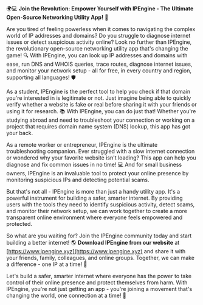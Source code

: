 🌍💻 **Join the Revolution: Empower Yourself with IPEngine - The Ultimate Open-Source Networking Utility App!** 🚀

Are you tired of feeling powerless when it comes to navigating the complex world of IP addresses and domains? Do you struggle to diagnose internet issues or detect suspicious activity online? Look no further than IPEngine, the revolutionary open-source networking utility app that's changing the game! 🔍 With IPEngine, you can look up IP addresses and domains with ease, run DNS and WHOIS queries, trace routes, diagnose internet issues, and monitor your network setup - all for free, in every country and region, supporting all languages! 🛡️

As a student, IPEngine is the perfect tool to help you check if that domain you're interested in is legitimate or not. Just imagine being able to quickly verify whether a website is fake or real before sharing it with your friends or using it for research. 📚 With IPEngine, you can do just that! Whether you're studying abroad and need to troubleshoot your connection or working on a project that requires domain name system (DNS) lookup, this app has got your back.

As a remote worker or entrepreneur, IPEngine is the ultimate troubleshooting companion. Ever struggled with a slow internet connection or wondered why your favorite website isn't loading? This app can help you diagnose and fix common issues in no time! 💻 And for small business owners, IPEngine is an invaluable tool to protect your online presence by monitoring suspicious IPs and detecting potential scams.

But that's not all - IPEngine is more than just a handy utility app. It's a powerful instrument for building a safer, smarter internet. By providing users with the tools they need to identify suspicious activity, detect scams, and monitor their network setup, we can work together to create a more transparent online environment where everyone feels empowered and protected.

So what are you waiting for? Join the IPEngine community today and start building a better internet! 🌎 **Download IPEngine from our website** at [https://www.ipengine.xyz](https://www.ipengine.xyz) and share it with your friends, family, colleagues, and online groups. Together, we can make a difference - one IP at a time! 💪

Let's build a safer, smarter internet where everyone has the power to take control of their online presence and protect themselves from harm. With IPEngine, you're not just getting an app - you're joining a movement that's changing the world, one connection at a time! 🌟
